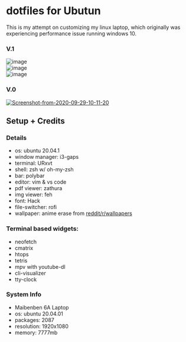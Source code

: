 # dotfiles for Ubutun
This is my attempt on customizing my linux laptop, which originally was experiencing performance issue running windows 10.

### V.1
<img src="https://i.ibb.co/2yfxdRZ/Screenshot-from-2020-09-29-17-10-17.png" alt="image" border="0"><br>
<img src="https://i.ibb.co/ZMXS20j/image.png" alt="image" border="0"><br>
<img src="https://i.ibb.co/FgDgB6G/Screenshot-from-2020-09-29-17-14-30.png" alt="image" border="0"><br>

### V.0
<a href="https://ibb.co/mHXnZS4"><img src="https://i.ibb.co/y8YzvVq/Screenshot-from-2020-09-29-10-11-20.png" alt="Screenshot-from-2020-09-29-10-11-20" border="0"></a> <br>

## Setup + Credits
### Details
- os: ubuntu 20.04.1
- window manager: i3-gaps
- terminal: URxvt
- shell: zsh w/ oh-my-zsh
- bar: polybar
- editor: vim & vs code
- pdf viewer: zathura
- img viewer: feh
- font: Hack
- file-switcher: rofi
- wallpaper: anime erase from <a href="https://www.reddit.com/r/wallpapers/comments/iz4ry2/this_is_my_personal_favorite_background_for/">reddit/r/wallpapers</a>

### Terminal based widgets:
- neofetch
- cmatrix
- htops
- tetris
- mpv with youtube-dl
- cli-visualizer
- tty-clock

### System Info
- Maibenben 6A Laptop
- os: ubuntu 20.04.01
- packages: 2087
- resolution: 1920x1080
- memory: 7777mb
